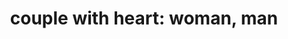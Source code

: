 ---
layout: smileys&emotion
title: "couple with heart: woman, man"
emoji: couple_with_heart_woman_man
permalink: 👩‍❤️‍👨.html
image: assets/img/3moji/couple_with_heart_woman_man.png
---